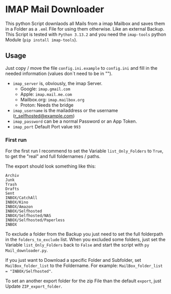 # IMAP Mail Downloader
This python Script downlaods all Mails from a imap Mailbox and saves them in a Folder as a `.eml` File for using them otherwise. Like an external Backup.<br>
This Script is tested with `Python 3.13.2` and you need the `imap-tools` python Module (`pip install imap-tools`).

## Usage
Just copy / move the file `config.ini.example` to `config.ini` and fill in the needed information (values don`t need to be in "").
* `imap_server` is, obviously, the imap Server.
  * Google: `imap.gmail.com`
  * Apple: `imap.mail.me.com`
  * Mailbox.org: `imap.mailbox.org`
  * Proton: Needs the bridge
* `imap_username` is the mailaddress or the username (r_selfhosted@example.com)
* `imap_password` can be a normal Password or an App Token.
* `imap_port` Default Port value `993`

### First run
For the first run I recommend to set the Variable `list_Only_Folders` to `True`, to get the "real" and full foldernames / paths.

The export should look something like this:
```plaintext
Archiv
Junk
Trash
Drafts
Sent
INBOX/CatchAll
INBOX/Kino
INBOX/Amazon
INBOX/Selfhosted
INBOX/Selfhosted/NAS
INBOX/Selfhosted/Paperless
INBOX
```
To exclude a folder from the Backup you just need to set the full folderpath in the `folders_to_exclude` list. When you excluded some folders, just set the Variable `list_Only_Folders` back to `False` and start the script with `py Mail_downloader.py`.

If you just want to Download a specific Folder and Subfolder, set `MailBox_folder_list` to the Foldername. For example: `MailBox_folder_list = "INBOX/Selfhosted"`.

To set an another export folder for the zip File than the default `export`, just Update `ZIP_export_folder`.
